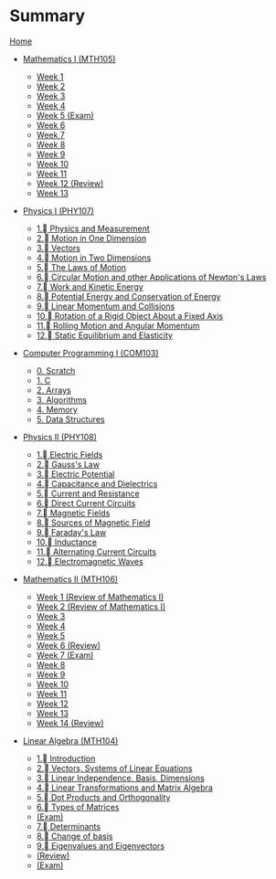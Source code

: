 # Summary

[Home](index.md)

- [Mathematics I (MTH105)](MTH105/index.md)
    - [Week 1]()
    - [Week 2](MTH105/week_2.md)
    - [Week 3](MTH105/week_3.md)
    - [Week 4](MTH105/week_4.md)
    - [Week 5 (Exam)]()
    - [Week 6](MTH105/week_6.md)
    - [Week 7](MTH105/week_7.md)
    - [Week 8](MTH105/week_8.md)
    - [Week 9](MTH105/week_9.md)
    - [Week 10](MTH105/week_10.md)
    - [Week 11](MTH105/week_11.md)
    - [Week 12 (Review)]()
    - [Week 13](MTH105/week_13.md)

- [Physics I (PHY107)](PHY107/index.md)
    - [1. Physics and Measurement]()
    - [2. Motion in One Dimension]()
    - [3. Vectors]()
    - [4. Motion in Two Dimensions]()
    - [5. The Laws of Motion]()
    - [6. Circular Motion and other Applications of Newton's Laws]()
    - [7. Work and Kinetic Energy]()
    - [8. Potential Energy and Conservation of Energy]()
    - [9. Linear Momentum and Collisions]()
    - [10. Rotation of a Rigid Object About a Fixed Axis]()
    - [11. Rolling Motion and Angular Momentum]()
    - [12. Static Equilibrium and Elasticity]()

- [Computer Programming I (COM103)](COM103/index.md)
    - [0. Scratch](COM103/0_scratch.md)
    - [1. C](COM103/1_c.md)
    - [2. Arrays](COM103/2_arrays.md)
    - [3. Algorithms](COM103/3_lgorithms.md)
    - [4. Memory](COM103/4_memory.md)
    - [5. Data Structures](COM103/5_data_structures.md)

- [Physics II (PHY108)](PHY108/index.md)
    - [1. Electric Fields](PHY108/1_electric_fields.md)
    - [2. Gauss's Law](PHY108/2_gausss_law.md)
    - [3. Electric Potential](PHY108/3_electric_potential.md)
    - [4. Capacitance and Dielectrics](PHY108/4_capacitance_and_eielectrics.md)
    - [5. Current and Resistance](PHY108/5_current_and_resistance.md)
    - [6. Direct Current Circuits](PHY108/6_direct_current_circuits.md)
    - [7. Magnetic Fields](PHY108/7_magnetic_fields.md)
    - [8. Sources of Magnetic Field](PHY108/8_sources_of_magnetic_field.md)
    - [9. Faraday's Law](PHY108/9_faradays_law.md)
    - [10. Inductance](PHY108/10_inductance.md)
    - [11. Alternating Current Circuits](PHY108/11_alternating_current_circuits.md)
    - [12. Electromagnetic Waves](PHY108/12_electromagnetic_waves.md)

- [Mathematics II (MTH106)](MTH106/index.md)
    - [Week 1 (Review of Mathematics I)]()
    - [Week 2 (Review of Mathematics I)]()
    - [Week 3](MTH106/week_3.md)
    - [Week 4](MTH106/week_4.md)
    - [Week 5](MTH106/week_5.md)
    - [Week 6 (Review)]()
    - [Week 7 (Exam)]()
    - [Week 8](MTH106/week_8.md)
    - [Week 9](MTH106/week_9.md)
    - [Week 10](MTH106/week_10.md)
    - [Week 11](MTH106/week_11.md)
    - [Week 12](MTH106/week_12.md)
    - [Week 13](MTH106/week_13.md)
    - [Week 14 (Review)]()


- [Linear Algebra (MTH104)](MTH104/index.md)
    - [1. Introduction](MTH104/1.md)
    - [2. Vectors, Systems of Linear Equations](MTH104/2.md)
    - [3. Linear Independence, Basis, Dimensions](MTH104/3.md)
    - [4. Linear Transformations and Matrix Algebra](MTH104/4.md)
    - [5. Dot Products and Orthogonality](MTH104/5.md)
    - [6. Types of Matrices](MTH104/6.md)
    - [(Exam)]()
    - [7. Determinants](MTH104/7.md)
    - [8. Change of basis](MTH104/8.md)
    - [9. Eigenvalues and Eigenvectors](MTH104/9.md)
    - [(Review)]()
    - [(Exam)]()